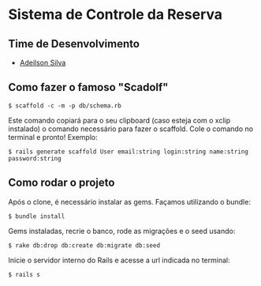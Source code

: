 # Sistema de Controle da Reserva

## Time de Desenvolvimento

* [Adeilson Silva](http://www.github.com/AdeilsonSilva)

## Como fazer o famoso "Scadolf"

```
$ scaffold -c -m -p db/schema.rb
```

Este comando copiará para o seu clipboard (caso esteja com o xclip instalado) o comando necessário para fazer o scaffold. Cole o comando no terminal e pronto! Exemplo:

```
$ rails generate scaffold User email:string login:string name:string password:string
```

## Como rodar o projeto

Após o clone, é necessário instalar as gems. Façamos utilizando o bundle:

```
$ bundle install
```

Gems instaladas, recrie o banco, rode as migrações e o seed usando:

```
$ rake db:drop db:create db:migrate db:seed
```

Inicie o servidor interno do Rails e acesse a url indicada no terminal:

```
$ rails s
```

